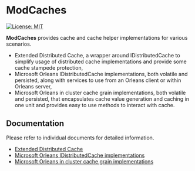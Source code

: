 ﻿# ModCaches

[![License: MIT](https://img.shields.io/badge/License-MIT-yellow.svg)](https://github.com/modabas/ModCaches/blob/main/LICENSE.txt)

**ModCaches** provides cache and cache helper implementations for various scenarios.

- Extended Distributed Cache, a wrapper around IDistributedCache to simplify usage of distributed cache implementations and provide some cache stampede protection,
- Microsoft Orleans IDistributedCache implementations, both volatile and persisted, along with services to use from an Orleans client or within Orleans server,
- Microsoft Orleans in cluster cache grain implementations, both volatile and persisted, that encapsulates cache value generation and caching in one unit and provides easy to use methods to interact with cache.

## Documentation

Please refer to individual documents for detailed information.

- [Extended Distributed Cache](./docs/ExtendedDistributedCache.md)
- [Microsoft Orleans IDistributedCache implementations](./docs/OrleansDistributedCache.md)
- [Microsoft Orleans in cluster cache grain implementations](./docs/OrleansInClusterCache.md)

